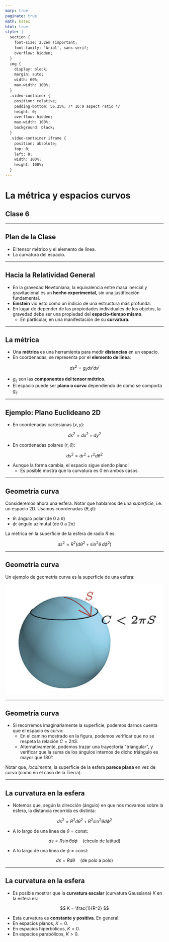 ```yaml
---
marp: true
paginate: true
math: katex
html: true
style: |
  section {
    font-size: 2.2em !important;
    font-family: 'Arial', sans-serif;
    overflow: hidden;
  }
  img {
    display: block;
    margin: auto;
    width: 60%;
    max-width: 100%;
  }
  .video-container {
    position: relative;
    padding-bottom: 56.25%; /* 16:9 aspect ratio */
    height: 0;
    overflow: hidden;
    max-width: 100%;
    background: black;
  }
  .video-container iframe {
    position: absolute;
    top: 0;
    left: 0;
    width: 100%;
    height: 100%;
  }
---
```


# **La métrica y espacios curvos**
## Clase 6

---

## **Plan de la Clase**
- El tensor métrico y el elemento de línea.
- La curvatura del espacio.

---

## **Hacia la Relatividad General**

- En la gravedad Newtoniana, la equivalencia entre masa inercial y gravitacional es un **hecho experimental**, sin una justificación fundamental.
- **Einstein** vio esto como un indicio de una estructura más profunda.
- En lugar de depender de las propiedades individuales de los objetos, la gravedad debe ser una propiedad del **espacio-tiempo mismo**.
   - En particular, en una manifestación de su **curvatura**.

---

## **La métrica**

- Una **métrica** es una herramienta para medir **distancias** en un espacio.
- En coordenadas, se representa por el **elemento de línea**:

$$
ds^2 = g_{ij} dx^i dx^j
$$

- $g_{ij}$ son las **componentes del tensor métrico**.
- El espacio puede ser **plano o curvo** dependiendo de cómo se comporta $g_{ij}$.

---

## **Ejemplo: Plano Euclideano 2D**

- En coordenadas cartesianas $(x, y)$:

$$
ds^2 = dx^2 + dy^2
$$

- En coordenadas polares $(r, \theta)$:

$$
ds^2 = dr^2 + r^2 d\theta^2
$$

- Aunque la forma cambia, el espacio sigue siendo plano!
  - Es posible mostra que la curvatura es 0 en ambos casos.

---

## **Geometría curva**

Consideremos ahora una esfera. Notar que hablamos de una *superficie*, i.e. un espacio 2D. Usamos coordenadas $(\theta, \phi)$:

- $\theta$: ángulo polar (de $0$ a $\pi$)
- $\phi$: ángulo azimutal (de $0$ a $2\pi$)

La métrica en la superficie de la esfera de radio $R$ es:

$$
ds^2 = R^2 \left( d\theta^2 + \sin^2 \theta \, d\phi^2 \right)
$$


---

## **Geometría curva**

Un ejemplo de geometría curva es la superficie de una esfera:

![esfera](images/sphere_curvature.png)

---

## **Geometría curva**

- Si recorremos imaginariamente la superficie, podemos darnos cuenta que el espacio es curvo:
  - En el camino mostrado en la figura, podemos verificar que no se respeta la relación $C=2\pi S$.
  - Alternativamente, podemos trazar una trayectoria "triangular", y verificar que la suma de los ángulos internos de dicho triángulo es mayor que $180°$.

Notar que, *localmente*, la superficie de la esfera **parece plana** en vez de curva (como en el caso de la Tierra). 

---

## **La curvatura en la esfera**

- Notemos que, según la dirección (ángulo) en que nos movamos sobre la esfera, la distancia recorrida es distinta:

$$
ds^2 = R^2 d\theta^2 + R^2 \sin^2 \theta d\phi^2
$$

- A lo largo de una línea de $\theta = \text{const}$:

$$
ds = R \sin \theta d\phi \quad \text{(círculo de latitud)}
$$

- A lo largo de una línea de $\phi = \text{const}$:

$$
ds = R d\theta \quad \text{(de polo a polo)}
$$

---

## **La curvatura en la esfera**

- Es posible mostrar que la **curvatura escalar** (curvatura Gaussiana) $K$ en la esfera es:

$$
K = \frac{1}{R^2}
$$

- Esta curvatura es **constante y positiva**. En general:
- En espacios planos, $K = 0$.
- En espacios hiperbólicos, $K < 0$.
- En espacios parabólicos, $K > 0$.

